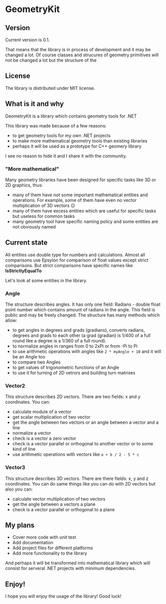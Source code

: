 # GeometryKit

## Version

Current version is 0.1.

That means that the library is in process of development and it may be changed a lot. Of course classes and strucures of geometry primitives will not be changed a lot but the structure of the

## License

The library is distributed under MIT license.

## What is it and why

GeometryKit is a library which contains geometry tools for .NET

This library was made because of a few reasons:
- to get geometry tools for my own .NET projects
- to make more mathematical geometry tools than existing libraries
- perhaps it will be used as a prototype for C++ geomery library

I see no reason to hide it and I share it with the community.

### "More mathematical"

Many geometry libraries have been designed for specific tasks like 3D or 2D graphics, thus:
- many of them have not some important mathematical entities and operations. For example, some of them have even no vector multiplication of 3D vectors :confused:
- many of them have excess entities which are useful for specific tasks but useless for common tasks
- many geometry tool have specific naming policy and some entities are not obviously named

## Current state

All entities use double type for numbers and calculations. Almost all comparisons use Epsylon for comparison of float values except strict comparisons. But strict comparisons have specific names like **IsStrictlyEqualTo**

Let's look at some entities in the library.

### Angle

The structure describes angles. It has only one field: Radians - double float point number which contains amount of radians in the angle. This field is public and may be freely changed.
The structure has many methods which allow:

- to get angles in degrees and grads (gradians), converts radians, degrees and grads to each other (a grad (gradian) is 1/400 of a full round like a degree is a 1/360 of a full round).
- to normalize angles in ranges from 0 to 2xPi or from -Pi to Pi
- to use arithmetic operations with angles like ```2 * myAngle + 10``` and it will be an Angle too
- to compare two Angles
- to get values of trigonometric functions of an Angle
- to use it for turning of 2D vetrors and building turn matrixes

### Vector2 

This structure describes 2D vectors. There are two fields: x and y coordinates.
You can:

- calculate module of a vector
- get scalar multiplication of two vector
- get the angle between two vectors or an angle between a vector and a line
- normalize a vector
- check is a vector a zero vector
- check is a vector parallel or orthogonal to another vector or to some kind of line
- use arithmetic operations with vectors like ```a + b / 2 - 5 * c```

### Vector3

This structure describes 3D vectors. There are there fields: x, y and z coordinates.
You can do same things like you can do with 2D vectors but also you can:

- calculate vector multiplication of two vectors
- get the angle between a vectors a plane
- check is a vector parallel or orthogonal to a plane

## My plans

- Cover more code with unit test
- Add documentation
- Add project files for different platforms
- Add more functionality to the library

And perhaps it will be transformed into mathematical library which will consist for serveral .NET projects with minimum dependencies.

## Enjoy!

I hope you will enjoy the usage of the library! Good luck!
